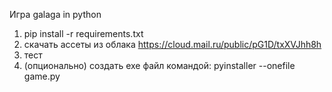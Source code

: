 Игра galaga in python
1. pip install -r requirements.txt
2. скачать ассеты из облака https://cloud.mail.ru/public/pG1D/txXVJhh8h
3. тест 
4. (опционально) создать exe файл командой: pyinstaller --onefile game.py
